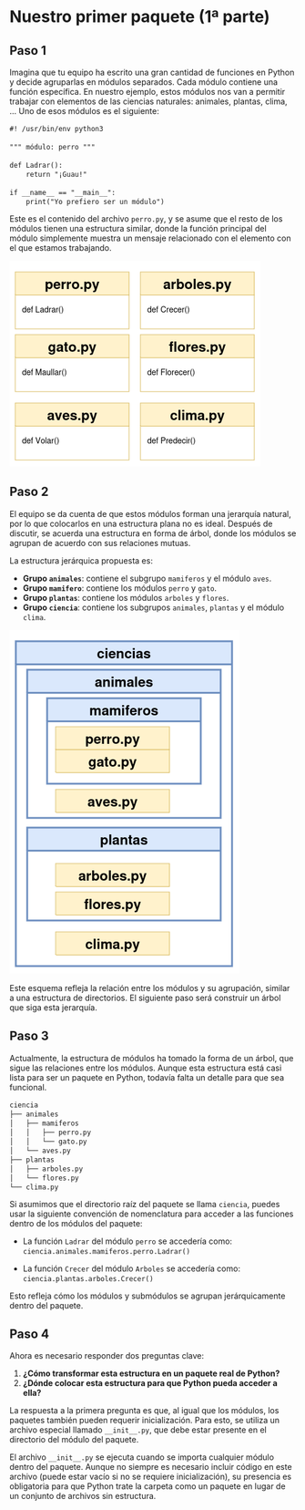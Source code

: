 # Nuestro primer paquete (1ª parte)

## Paso 1

Imagina que tu equipo ha escrito una gran cantidad de funciones en Python y decide agruparlas en módulos separados. Cada módulo contiene una función específica. En nuestro ejemplo, estos módulos nos van a permitir trabajar con elementos de las ciencias naturales: animales, plantas, clima, ... Uno de esos módulos es el siguiente:

```
#! /usr/bin/env python3

""" módulo: perro """

def Ladrar():
    return "¡Guau!"

if __name__ == "__main__":
    print("Yo prefiero ser un módulo")
```

Este es el contenido del archivo `perro.py`, y se asume que el resto de los módulos tienen una estructura similar, donde la función principal del módulo simplemente muestra un mensaje relacionado con el elemento con el que estamos trabajando.


![Funciones](img/01.png)

## Paso 2

El equipo se da cuenta de que estos módulos forman una jerarquía natural, por lo que colocarlos en una estructura plana no es ideal. Después de discutir, se acuerda una estructura en forma de árbol, donde los módulos se agrupan de acuerdo con sus relaciones mutuas.

La estructura jerárquica propuesta es:

* **Grupo `animales`**: contiene el subgrupo `mamiferos` y el módulo `aves`.
* **Grupo `mamifero`**: contiene los módulos `perro` y `gato`.
* **Grupo `plantas`**: contiene los módulos `arboles` y `flores`.
* **Grupo `ciencia`**: contiene los subgrupos `animales`, `plantas` y el módulo `clima`.

![Directorios](img/02.png)

Este esquema refleja la relación entre los módulos y su agrupación, similar a una estructura de directorios. El siguiente paso será construir un árbol que siga esta jerarquía.

## Paso 3

Actualmente, la estructura de módulos ha tomado la forma de un árbol, que sigue las relaciones entre los módulos. Aunque esta estructura está casi lista para ser un paquete en Python, todavía falta un detalle para que sea funcional.

```
ciencia
├── animales
│   ├── mamiferos
│   │   ├── perro.py
│   │   └── gato.py
│   └── aves.py
├── plantas
│   ├── arboles.py
│   └── flores.py
└── clima.py
```

Si asumimos que el directorio raíz del paquete se llama `ciencia`, puedes usar la siguiente convención de nomenclatura para acceder a las funciones dentro de los módulos del paquete:

* La función `Ladrar` del módulo `perro` se accedería como:  
  `ciencia.animales.mamiferos.perro.Ladrar()`

* La función `Crecer` del módulo `Arboles` se accedería como:  
  `ciencia.plantas.arboles.Crecer()`

Esto refleja cómo los módulos y submódulos se agrupan jerárquicamente dentro del paquete.

## Paso 4

Ahora es necesario responder dos preguntas clave:

1. **¿Cómo transformar esta estructura en un paquete real de Python?**
2. **¿Dónde colocar esta estructura para que Python pueda acceder a ella?**

La respuesta a la primera pregunta es que, al igual que los módulos, los paquetes también pueden requerir inicialización. Para esto, se utiliza un archivo especial llamado `__init__.py`, que debe estar presente en el directorio del módulo del paquete.

El archivo `__init__.py` se ejecuta cuando se importa cualquier módulo dentro del paquete. Aunque no siempre es necesario incluir código en este archivo (puede estar vacío si no se requiere inicialización), su presencia es obligatoria para que Python trate la carpeta como un paquete en lugar de un conjunto de archivos sin estructura.

